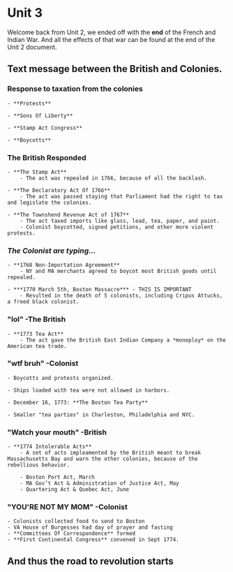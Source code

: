# Unit 3
Welcome back from Unit 2, we ended off with the **end** of the French and Indian War. And all the effects of that war can be found at the end of the Unit 2 document.

## Text message between the British and Colonies.

### Response to taxation from the colonies
    - **Protests**
    
    - **Sons Of Liberty**
    
    - **Stamp Act Congress**
    
    - **Boycotts**

### The British Responded
    - **The Stamp Act** 
        - The act was repealed in 1766, because of all the backlash.
   
    - **The Declaratory Act Of 1766** 
        - The act was passed staying that Parliament had the right to tax and legislate the colonies.
    
    - **The Townshend Revenue Act of 1767**
        - The act taxed imports like glass, lead, tea, paper, and paint.
        - Colonist boycotted, signed petitions, and other more violent protests.

### ***The Colonist are typing...***
    - **1768 Non-Importation Agreement**
        - NY and MA merchants agreed to boycot most British goods until repealed.
    
    - ***1770 March 5th, Boston Massacre*** - THIS IS IMPORTANT
        - Resulted in the death of 5 colonists, including Cripus Attucks, a freed black colonist.

### "lol" -The British

    - **1773 Tea Act**
        - The act gave the British East Indian Company a *monoploy* on the American tea trade.

### "wtf bruh" -Colonist
    
    - Boycotts and protests organized.
    
    - Ships loaded with tea were not allowed in harbors.

    - December 16, 1773: **The Boston Tea Party**
    
    - Smaller "tea parties" in Charleston, Philadelphia and NYC.

### "Watch your mouth" -British

    - **1774 Intolerable Acts**
        - A set of acts impleamented by the British meant to break Massachusetts Bay and warn the other colonies, because of the rebellious behavior.
        
        - Boston Port Act, March
        - MA Gov’t Act & Administration of Justice Act, May
        - Quartering Act & Quebec Act, June 
     
### "YOU'RE NOT MY MOM" -Colonist
    
    - Colonists collected food to send to Boston
    - VA House of Burgesses had day of prayer and fasting
    - **Committees Of Correspondence** formed
    - **First Continental Congress** convened in Sept 1774.

## And thus the road to revolution starts




